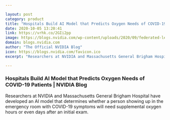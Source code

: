 ```yaml
---

layout: post
category: product
title: "Hospitals Build AI Model that Predicts Oxygen Needs of COVID-19 Patients"
date: 2020-10-05 13:20:41
link: https://vrhk.co/2GIi2pp
image: https://blogs.nvidia.com/wp-content/uploads/2020/09/federated-learning-graphic.jpg
domain: blogs.nvidia.com
author: "The Official NVIDIA Blog"
icon: https://blogs.nvidia.com/favicon.ico
excerpt: "Researchers at NVIDIA and Massachusetts General Brigham Hospital have developed an AI model that determines whether a person showing up in the emergency room with COVID-19 symptoms will need supplemental oxygen hours or even days after an initial exam. "

---
```


### Hospitals Build AI Model that Predicts Oxygen Needs of COVID-19 Patients | NVIDIA Blog

Researchers at NVIDIA and Massachusetts General Brigham Hospital have developed an AI model that determines whether a person showing up in the emergency room with COVID-19 symptoms will need supplemental oxygen hours or even days after an initial exam. 